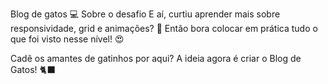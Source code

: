 Blog de gatos
💻 Sobre o desafio
E aí, curtiu aprender mais sobre responsividade, grid e animações? 👀
Então bora colocar em prática tudo o que foi visto nesse nível! 😍

Cadê os amantes de gatinhos por aqui? A ideia agora é criar o Blog de Gatos! 🐈‍⬛
